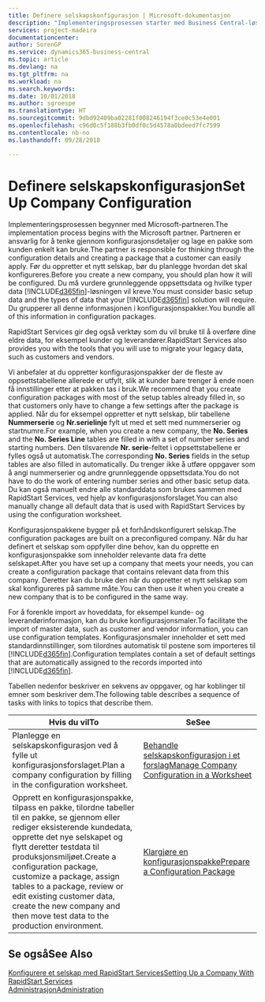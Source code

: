 ```yaml
---
title: Definere selskapskonfigurasjon | Microsoft-dokumentasjon
description: "Implementeringsprosessen starter med Business Central-løsningen som kreves. Du grupperer all denne informasjonen i konfigurasjonspakker."
services: project-madeira
documentationcenter: 
author: SorenGP
ms.service: dynamics365-business-central
ms.topic: article
ms.devlang: na
ms.tgt_pltfrm: na
ms.workload: na
ms.search.keywords: 
ms.date: 10/01/2018
ms.author: sgroespe
ms.translationtype: HT
ms.sourcegitcommit: 9dbd92409ba02281f008246194f3ce0c53e4e001
ms.openlocfilehash: c96d0c5f188b3fb0df0c5d4578a0bdeed7fc7599
ms.contentlocale: nb-no
ms.lasthandoff: 09/28/2018

---
```

# <a name="set-up-company-configuration"></a><span data-ttu-id="7758a-104">Definere selskapskonfigurasjon</span><span class="sxs-lookup"><span data-stu-id="7758a-104">Set Up Company Configuration</span></span>
<span data-ttu-id="7758a-105">Implementeringsprosessen begynner med Microsoft-partneren.</span><span class="sxs-lookup"><span data-stu-id="7758a-105">The implementation process begins with the Microsoft partner.</span></span> <span data-ttu-id="7758a-106">Partneren er ansvarlig for å tenke gjennom konfigurasjonsdetaljer og lage en pakke som kunden enkelt kan bruke.</span><span class="sxs-lookup"><span data-stu-id="7758a-106">The partner is responsible for thinking through the configuration details and creating a package that a customer can easily apply.</span></span> <span data-ttu-id="7758a-107">Før du oppretter et nytt selskap, bør du planlegge hvordan det skal konfigureres.</span><span class="sxs-lookup"><span data-stu-id="7758a-107">Before you create a new company, you should plan how it will be configured.</span></span> <span data-ttu-id="7758a-108">Du må vurdere grunnleggende oppsettsdata og hvilke typer data [!INCLUDE[d365fin](includes/d365fin_md.md)]-løsningen vil kreve.</span><span class="sxs-lookup"><span data-stu-id="7758a-108">You must consider basic setup data and the types of data that your [!INCLUDE[d365fin](includes/d365fin_md.md)] solution will require.</span></span> <span data-ttu-id="7758a-109">Du grupperer all denne informasjonen i konfigurasjonspakker.</span><span class="sxs-lookup"><span data-stu-id="7758a-109">You bundle all of this information in configuration packages.</span></span>

<span data-ttu-id="7758a-110">RapidStart Services gir deg også verktøy som du vil bruke til å overføre dine eldre data, for eksempel kunder og leverandører.</span><span class="sxs-lookup"><span data-stu-id="7758a-110">RapidStart Services also provides you with the tools that you will use to migrate your legacy data, such as customers and vendors.</span></span>  

<span data-ttu-id="7758a-111">Vi anbefaler at du oppretter konfigurasjonspakker der de fleste av oppsettstabellene allerede er utfylt, slik at kunder bare trenger å ende noen få innstillinger etter at pakken tas i bruk.</span><span class="sxs-lookup"><span data-stu-id="7758a-111">We recommend that you create configuration packages with most of the setup tables already filled in, so that customers only have to change a few settings after the package is applied.</span></span> <span data-ttu-id="7758a-112">Når du for eksempel oppretter et nytt selskap, blir tabellene **Nummerserie** og **Nr.serielinje** fylt ut med et sett med nummerserier og startnumre.</span><span class="sxs-lookup"><span data-stu-id="7758a-112">For example, when you create a new company, the **No. Series** and the **No. Series Line** tables are filled in with a set of number series and starting numbers.</span></span> <span data-ttu-id="7758a-113">Den tilsvarende **Nr. serie**-feltet i oppsettstabellene er fylles også ut automatisk.</span><span class="sxs-lookup"><span data-stu-id="7758a-113">The corresponding **No. Series** fields in the setup tables are also filled in automatically.</span></span> <span data-ttu-id="7758a-114">Du trenger ikke å utføre oppgaver som å angi nummerserier og andre grunnleggende oppsettsdata.</span><span class="sxs-lookup"><span data-stu-id="7758a-114">You do not have to do the work of entering number series and other basic setup data.</span></span> <span data-ttu-id="7758a-115">Du kan også manuelt endre alle standarddata som brukes sammen med RapidStart Services, ved hjelp av konfigurasjonsforslaget.</span><span class="sxs-lookup"><span data-stu-id="7758a-115">You can also manually change all default data that is used with RapidStart Services by using the configuration worksheet.</span></span>  

<span data-ttu-id="7758a-116">Konfigurasjonspakkene bygger på et forhåndskonfigurert selskap.</span><span class="sxs-lookup"><span data-stu-id="7758a-116">The configuration packages are built on a preconfigured company.</span></span> <span data-ttu-id="7758a-117">Når du har definert et selskap som oppfyller dine behov, kan du opprette en konfigurasjonspakke som inneholder relevante data fra dette selskapet.</span><span class="sxs-lookup"><span data-stu-id="7758a-117">After you have set up a company that meets your needs, you can create a configuration package that contains relevant data from this company.</span></span> <span data-ttu-id="7758a-118">Deretter kan du bruke den når du oppretter et nytt selskap som skal konfigureres på samme måte.</span><span class="sxs-lookup"><span data-stu-id="7758a-118">You can then use it when you create a new company that is to be configured in the same way.</span></span>  

<span data-ttu-id="7758a-119">For å forenkle import av hoveddata, for eksempel kunde- og leverandørinformasjon, kan du bruke konfigurasjonsmaler.</span><span class="sxs-lookup"><span data-stu-id="7758a-119">To facilitate the import of master data, such as customer and vendor information, you can use configuration templates.</span></span> <span data-ttu-id="7758a-120">Konfigurasjonsmaler inneholder et sett med standardinnstillinger, som tilordnes automatisk til postene som importeres til [!INCLUDE[d365fin](includes/d365fin_md.md)].</span><span class="sxs-lookup"><span data-stu-id="7758a-120">Configuration templates contain a set of default settings that are automatically assigned to the records imported into [!INCLUDE[d365fin](includes/d365fin_md.md)].</span></span>

<span data-ttu-id="7758a-121">Tabellen nedenfor beskriver en sekvens av oppgaver, og har koblinger til emner som beskriver dem.</span><span class="sxs-lookup"><span data-stu-id="7758a-121">The following table describes a sequence of tasks with links to topics that describe them.</span></span>

|<span data-ttu-id="7758a-122">**Hvis du vil**</span><span class="sxs-lookup"><span data-stu-id="7758a-122">**To**</span></span>|<span data-ttu-id="7758a-123">**Se**</span><span class="sxs-lookup"><span data-stu-id="7758a-123">**See**</span></span>|  
|------------|-------------|  
|<span data-ttu-id="7758a-124">Planlegge en selskapskonfigurasjon ved å fylle ut konfigurasjonsforslaget.</span><span class="sxs-lookup"><span data-stu-id="7758a-124">Plan a company configuration by filling in the configuration worksheet.</span></span>|[<span data-ttu-id="7758a-125">Behandle selskapskonfigurasjon i et forslag</span><span class="sxs-lookup"><span data-stu-id="7758a-125">Manage Company Configuration in a Worksheet</span></span>](admin-how-to-manage-company-configuration-in-a-worksheet.md)|  
|<span data-ttu-id="7758a-126">Opprett en konfigurasjonspakke, tilpass en pakke, tilordne tabeller til en pakke, se gjennom eller rediger eksisterende kundedata, opprette det nye selskapet og flytt deretter testdata til produksjonsmiljøet.</span><span class="sxs-lookup"><span data-stu-id="7758a-126">Create a configuration package, customize a package, assign tables to a package, review or edit existing customer data, create the new company and then move test data to the production environment.</span></span>|[<span data-ttu-id="7758a-127">Klargjøre en konfigurasjonspakke</span><span class="sxs-lookup"><span data-stu-id="7758a-127">Prepare a Configuration Package</span></span>](admin-how-to-prepare-a-configuration-package.md)| 

## <a name="see-also"></a><span data-ttu-id="7758a-128">Se også</span><span class="sxs-lookup"><span data-stu-id="7758a-128">See Also</span></span>  
[<span data-ttu-id="7758a-129">Konfigurere et selskap med RapidStart Services</span><span class="sxs-lookup"><span data-stu-id="7758a-129">Setting Up a Company With RapidStart Services</span></span>](admin-set-up-a-company-with-rapidstart.md)  
[<span data-ttu-id="7758a-130">Administrasjon</span><span class="sxs-lookup"><span data-stu-id="7758a-130">Administration</span></span>](admin-setup-and-administration.md)

